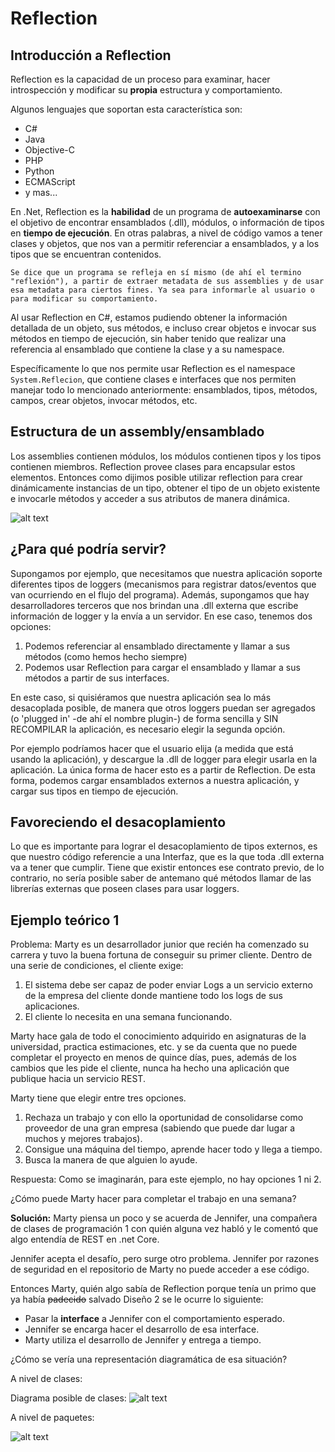# Reflection

## Introducción a Reflection

Reflection es la capacidad de un proceso para examinar, hacer introspección y modificar su **propia** estructura y comportamiento.

Algunos lenguajes que soportan esta característica son: 

 - C#
 - Java
 - Objective-C
 - PHP
 - Python
 - ECMAScript
 - y mas...

En .Net, Reflection es la **habilidad** de un programa de **autoexaminarse** con el objetivo de encontrar ensamblados (.dll), módulos, o información de tipos en **tiempo de ejecución**. En otras palabras, a nivel de código vamos a tener clases y objetos, que nos van a permitir referenciar a ensamblados, y a los tipos que se encuentran contenidos.

`Se dice que un programa se refleja en sí mismo (de ahí el termino "reflexión"), a partir de extraer metadata de sus assemblies y de usar esa metadata para ciertos fines. Ya sea para informarle al usuario o para modificar su comportamiento.`

Al usar Reflection en C#, estamos pudiendo obtener la información detallada de un objeto, sus métodos, e incluso crear objetos e invocar sus métodos en tiempo de ejecución, sin haber tenido que realizar una referencia al ensamblado que contiene la clase y a su namespace.

Específicamente lo que nos permite usar Reflection es el namespace `System.Reflecion`, que contiene clases e interfaces que nos permiten manejar todo lo mencionado anteriormente: ensamblados, tipos, métodos, campos, crear objetos, invocar métodos, etc.

## Estructura de un assembly/ensamblado

Los assemblies contienen módulos, los módulos contienen tipos y los tipos contienen miembros. Reflection provee clases para encapsular estos elementos. Entonces como dijimos posible utilizar reflection para crear dinámicamente instancias de un tipo, obtener el tipo de un objeto existente e invocarle métodos y acceder a sus atributos de manera dinámica.

![alt text](http://www.codeproject.com/KB/cs/DLR/structure.JPG)

## ¿Para qué podría servir?

Supongamos por ejemplo, que necesitamos que nuestra aplicación soporte diferentes tipos de loggers (mecanismos para registrar datos/eventos que van ocurriendo en el flujo del programa). Además, supongamos que hay desarrolladores terceros que nos brindan una .dll externa que escribe información de logger y la envía a un servidor. En ese caso, tenemos dos opciones:

1) Podemos referenciar al ensamblado directamente y llamar a sus métodos (como hemos hecho siempre)
2) Podemos usar Reflection para cargar el ensamblado y llamar a sus métodos a partir de sus interfaces.

En este caso, si quisiéramos que nuestra aplicación sea lo más desacoplada posible, de manera que otros loggers puedan ser agregados (o 'plugged in' -de ahí el nombre plugin-) de forma sencilla y SIN RECOMPILAR la aplicación, es necesario elegir la segunda opción.

Por ejemplo podríamos hacer que el usuario elija (a medida que está usando la aplicación), y descargue la .dll de logger para elegir usarla en la aplicación. La única forma de hacer esto es a partir de Reflection. De esta forma, podemos cargar ensamblados externos a nuestra aplicación, y cargar sus tipos en tiempo de ejecución.

## Favoreciendo el desacoplamiento

Lo que es importante para lograr el desacoplamiento de tipos externos, es que nuestro código referencie a una Interfaz, que es la que toda .dll externa va a tener que cumplir. Tiene que existir entonces ese contrato previo, de lo contrario, no sería posible saber de antemano qué métodos llamar de las librerías externas que poseen clases para usar loggers.

## Ejemplo teórico 1

Problema:
Marty es un desarrollador junior que recién ha comenzado su carrera y tuvo la buena fortuna de conseguir su primer cliente. Dentro de una serie de condiciones, el cliente exige:

 1. El sistema debe ser capaz de poder enviar Logs a un servicio externo de la empresa del cliente donde mantiene todo los logs de sus aplicaciones. 
 2. El cliente lo necesita en una semana funcionando.

Marty hace gala de todo el conocimiento adquirido en asignaturas de la universidad, practica estimaciones, etc. y se da cuenta que no puede completar el proyecto en menos de quince días, pues, además de los cambios que les pide el cliente, nunca ha hecho una aplicación que publique hacia un servicio REST. 

Marty tiene que elegir entre tres opciones.

 1. Rechaza un trabajo y con ello la oportunidad de consolidarse como proveedor de una gran empresa (sabiendo que puede dar lugar a muchos y mejores trabajos).
 2. Consigue una máquina del tiempo, aprende hacer todo y llega a tiempo.
 3. Busca la manera de que alguien lo ayude.


Respuesta:
Como se imaginarán, para este ejemplo, no hay opciones 1 ni 2.

¿Cómo puede Marty hacer para completar el trabajo en una semana?

**Solución:**
Marty piensa un poco y se acuerda de Jennifer, una compañera de clases de programación 1 con quién alguna vez  habló y le comentó que algo entendía de REST en .net Core.

Jennifer acepta el desafío, pero surge otro problema. Jennifer por razones de seguridad en el repositorio de Marty no puede acceder a ese código.

Entonces Marty, quién algo sabía de Reflection porque tenía un primo que ya había ~~padecido~~  salvado Diseño 2 se le ocurre lo siguiente:

 - Pasar la **interface** a Jennifer con el comportamiento esperado.
 - Jennifer se encarga hacer el desarrollo de esa interface.
 - Marty utiliza el desarrollo de Jennifer y entrega a tiempo.

¿Cómo se vería una representación diagramática de esa situación?

A nivel de clases:

Diagrama posible de clases:
![alt text](https://github.com/ORT-DA2/TECNOLOGIA-2020.1/blob/master/Resources/Clase6/UMLClasesReflectionEjemplo1.png)


A nivel de paquetes:

![alt text](https://github.com/ORT-DA2/TECNOLOGIA-2020.1/blob/master/Resources/Clase6/UMLPaquetesReflectionEjemplo1.png)

